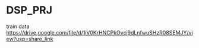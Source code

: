 # DSP_PRJ
train data
https://drive.google.com/file/d/1iV0KrHNCPkOvcj9dLnfwuSHzR08SEMJY/view?usp=share_link
